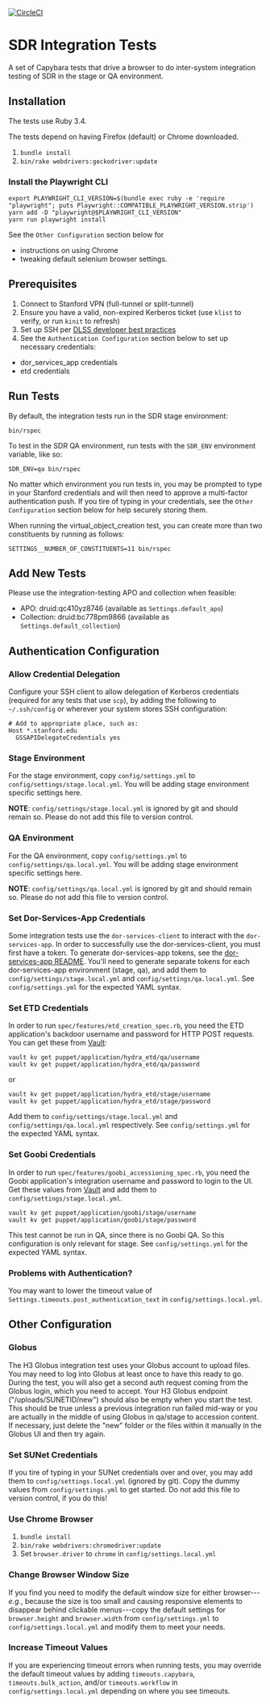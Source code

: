 [![CircleCI](https://circleci.com/gh/sul-dlss/infrastructure-integration-test/tree/main.svg?style=svg)](https://circleci.com/gh/sul-dlss/infrastructure-integration-test/tree/main)

# SDR Integration Tests

A set of Capybara tests that drive a browser to do inter-system integration testing of SDR in the stage or QA environment.

## Installation

The tests use Ruby 3.4.

The tests depend on having Firefox (default) or Chrome downloaded.

1. `bundle install`
1. `bin/rake webdrivers:geckodriver:update`

### Install the Playwright CLI

```
export PLAYWRIGHT_CLI_VERSION=$(bundle exec ruby -e 'require "playwright"; puts Playwright::COMPATIBLE_PLAYWRIGHT_VERSION.strip')
yarn add -D "playwright@$PLAYWRIGHT_CLI_VERSION"
yarn run playwright install
```

See the `Other Configuration` section below for
- instructions on using Chrome
- tweaking default selenium browser settings.

## Prerequisites

1. Connect to Stanford VPN (full-tunnel or split-tunnel)
1. Ensure you have a valid, non-expired Kerberos ticket (use `klist` to verify, or run `kinit` to refresh)
1. Set up SSH per [DLSS developer best practices](https://github.com/sul-dlss/DeveloperPlaybook/blob/main/best-practices/ssh_configuration.md)
1. See the `Authentication Configuration` section below to set up necessary credentials:
- dor_services_app credentials
- etd credentials

## Run Tests

By default, the integration tests run in the SDR stage environment:

`bin/rspec`

To test in the SDR QA environment, run tests with the `SDR_ENV` environment variable, like so:

```shell
SDR_ENV=qa bin/rspec
```

No matter which environment you run tests in, you may be prompted to type in your Stanford credentials and will then need to approve a multi-factor authentication push. If you tire of typing in your credentials, see the `Other Configuration` section below for help securely storing them.

When running the virtual_object_creation test, you can create more than two constituents by running as follows:

`SETTINGS__NUMBER_OF_CONSTITUENTS=11 bin/rspec`

## Add New Tests

Please use the integration-testing APO and collection when feasible:

* APO: druid:qc410yz8746 (available as `Settings.default_apo`)
* Collection: druid:bc778pm9866 (available as `Settings.default_collection`)

## Authentication Configuration

### Allow Credential Delegation

Configure your SSH client to allow delegation of Kerberos credentials (required for any tests that use `scp`), by adding the following to `~/.ssh/config` or wherever your system stores SSH configuration:

```
# Add to appropriate place, such as:
Host *.stanford.edu
  GSSAPIDelegateCredentials yes
```

### Stage Environment

For the stage environment, copy `config/settings.yml` to `config/settings/stage.local.yml`.  You will be adding stage environment specific settings here.

**NOTE**: `config/settings/stage.local.yml` is ignored by git and should remain so. Please do not add this file to version control.

### QA Environment

For the QA environment, copy `config/settings.yml` to `config/settings/qa.local.yml`.  You will be adding stage environment specific settings here.

**NOTE**: `config/settings/qa.local.yml` is ignored by git and should remain so. Please do not add this file to version control.

### Set Dor-Services-App Credentials

Some integration tests use the `dor-services-client` to interact with the `dor-services-app`. In order to successfully use the dor-services-client, you must first have a token. To generate dor-services-app tokens, see the [dor-services-app README](https://github.com/sul-dlss/dor-services-app#authentication). You'll need to generate separate tokens for each dor-services-app environment (stage, qa), and add them to `config/settings/stage.local.yml` and `config/settings/qa.local.yml`.  See `config/settings.yml` for the expected YAML syntax.

### Set ETD Credentials

In order to run `spec/features/etd_creation_spec.rb`, you need the ETD application's backdoor username and password for HTTP POST requests. You can get these from [Vault](https://consul.stanford.edu/display/systeam/Vault+for+Developers):

```shell
vault kv get puppet/application/hydra_etd/qa/username
vault kv get puppet/application/hydra_etd/qa/password
```

or

```shell
vault kv get puppet/application/hydra_etd/stage/username
vault kv get puppet/application/hydra_etd/stage/password
```

Add them to `config/settings/stage.local.yml` and `config/settings/qa.local.yml` respectively.  See `config/settings.yml` for the expected YAML syntax.

### Set Goobi Credentials

In order to run `spec/features/goobi_accessioning_spec.rb`, you need the Goobi application's integration username and password to login to the UI. Get these values from [Vault](https://consul.stanford.edu/display/systeam/Vault+for+Developers) and add them to `config/settings/stage.local.yml`.

```shell
vault kv get puppet/application/goobi/stage/username
vault kv get puppet/application/goobi/stage/password
```

This test cannot be run in QA, since there is no Goobi QA. So this configuration is only relevant for stage. See `config/settings.yml` for the expected YAML syntax.

### Problems with Authentication?

You may want to lower the timeout value of `Settings.timeouts.post_authentication_text` in `config/settings.local.yml`.

## Other Configuration

### Globus

The H3 Globus integration test uses your Globus account to upload files.  You may need to log into Globus at least once to have this ready to go.  During the test, you will also get a second auth request coming from the Globus login, which you need to accept.  Your H3 Globus endpoint ("/uploads/SUNETID/new") should also be empty when you start the test.  This should be true unless a previous integration run failed mid-way or you are actually in the middle of using Globus in qa/stage to accession content.  If necessary, just delete the "new" folder or the files within it manually in the Globus UI and then try again.

### Set SUNet Credentials

If you tire of typing in your SUNet credentials over and over, you may add them to `config/settings.local.yml` (ignored by git). Copy the dummy values from `config/settings.yml` to get started. Do *not* add this file to version control, if you do this!

### Use Chrome Browser

1. `bundle install`
1. `bin/rake webdrivers:chromedriver:update`
1. Set `browser.driver` to `chrome` in `config/settings.local.yml`

### Change Browser Window Size

If you find you need to modify the default window size for either browser---*e.g.*, because the size is too small and causing responsive elements to disappear behind clickable menus---copy the default settings for `browser.height` and `browser.width` from `config/settings.yml` to `config/settings.local.yml` and modify them to meet your needs.

### Increase Timeout Values

If you are experiencing timeout errors when running tests, you may override the default timeout values by adding `timeouts.capybara`, `timeouts.bulk_action`, and/or `timeouts.workflow` in `config/settings.local.yml` depending on where you see timeouts.
